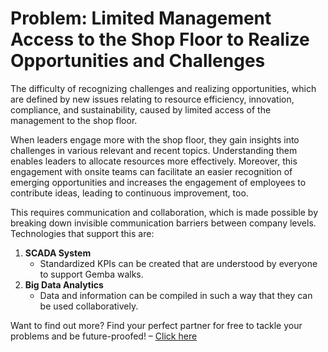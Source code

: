 # Problem: Limited Management Access to the Shop Floor to Realize Opportunities and Challenges

The difficulty of recognizing challenges and realizing opportunities, which are defined by new issues relating to resource efficiency, innovation, compliance, and sustainability, caused by limited access of the management to the shop floor.

When leaders engage more with the shop floor, they gain insights into challenges in various relevant and recent topics. Understanding them enables leaders to allocate resources more effectively. Moreover, this engagement with onsite teams can facilitate an easier recognition of emerging opportunities and increases the engagement of employees to contribute ideas, leading to continuous improvement, too.

This requires communication and collaboration, which is made possible by breaking down invisible communication barriers between company levels. Technologies that support this are:

1. **SCADA System**
   - Standardized KPIs can be created that are understood by everyone to support Gemba walks.
2. **Big Data Analytics**
   - Data and information can be compiled in such a way that they can be used collaboratively.

Want to find out more? Find your perfect partner for free to tackle your problems and be future-proofed! – [Click here](#)